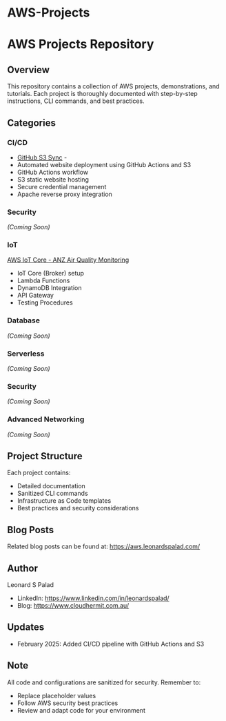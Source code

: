 # AWS-Projects

# AWS Projects Repository

## Overview
This repository contains a collection of AWS projects, demonstrations, and tutorials. Each project is thoroughly documented with step-by-step instructions, CLI commands, and best practices.

## Categories

### CI/CD
- [GitHub S3 Sync](./CI-CD/github-s3-sync/) -
-   Automated website deployment using GitHub Actions and S3
  - GitHub Actions workflow
  - S3 static website hosting
  - Secure credential management
  - Apache reverse proxy integration

### Security
*(Coming Soon)*

### IoT
[AWS IoT Core - ANZ Air Quality Monitoring](https://github.com/lpalad/AWS-Projects/tree/main/IoT)
- IoT Core (Broker) setup
- Lambda Functions
- DynamoDB Integration
- API Gateway
- Testing Procedures

### Database
*(Coming Soon)*

### Serverless
*(Coming Soon)*

### Security
*(Coming Soon)*

### Advanced Networking
*(Coming Soon)*


## Project Structure
Each project contains:
- Detailed documentation
- Sanitized CLI commands
- Infrastructure as Code templates
- Best practices and security considerations

## Blog Posts
Related blog posts can be found at: https://aws.leonardspalad.com/

## Author
Leonard S Palad
- LinkedIn: https://www.linkedin.com/in/leonardspalad/
- Blog: https://www.cloudhermit.com.au/

## Updates
- February 2025: Added CI/CD pipeline with GitHub Actions and S3

## Note
All code and configurations are sanitized for security. Remember to:
- Replace placeholder values
- Follow AWS security best practices
- Review and adapt code for your environment
